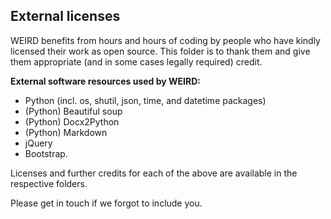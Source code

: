## External licenses
WEIRD benefits from hours and hours of coding by people who have kindly licensed their work as open source. This folder is to thank them and give them appropriate (and in some cases legally required) credit.

**External software resources used by WEIRD:**
* Python (incl. os, shutil, json, time, and datetime packages)
* (Python) Beautiful soup
* (Python) Docx2Python
* (Python) Markdown
* jQuery
* Bootstrap.

Licenses and further credits for each of the above are available in the respective folders. 

Please get in touch if we forgot to include you. 